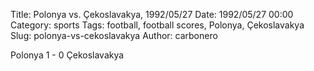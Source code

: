 Title: Polonya vs. Çekoslavakya, 1992/05/27
Date: 1992/05/27 00:00
Category: sports
Tags: football, football scores, Polonya, Çekoslavakya
Slug: polonya-vs-cekoslavakya
Author: carbonero


Polonya 1 - 0 Çekoslavakya
